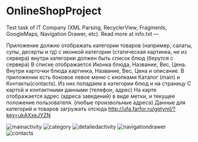# OnlineShopProject
Test task of IT Company (XML Parsing, RecyclerView, Fragments, GoogleMaps, Navigation Drawer, etc). Read more at info.txt —

Приложение должно отображать категории товаров (например, салаты, супы, десерты и тд) с иконкой категории (статическая картинка, не из сервера) внутри категории должен быть список блюд (берутся с сервера) В списке отображается Иконка блюда, Название, Вес, Цена. Внутри карточки блюда картинка, Название, Вес, Цена и описание. В приложении есть боковое левое меню с кнопками Каталог (main) и Контакты(contacts). Из них попадаем в категории блюд и на страницу С картой и контактными данными (телефон, адрес) На карте отображается адрес (адреса заведений) в виде метки, и текущее положение пользователя. (любые произвольные адреса) Данные для категорий и товаров загружать отсюда http://ufa.farfor.ru/getyml/?key=ukAXxeJYZN

![mainactivity](https://cloud.githubusercontent.com/assets/20554467/18092157/e787bec0-6ed3-11e6-804a-c93bfabab2c7.png)
![category](https://cloud.githubusercontent.com/assets/20554467/18092155/e777530a-6ed3-11e6-973c-761e250f830d.png)
![detailedactivity](https://cloud.githubusercontent.com/assets/20554467/18092154/e76cc76e-6ed3-11e6-8ab9-6d7080961754.png)
![navigationdrawer](https://cloud.githubusercontent.com/assets/20554467/18092153/e73d386e-6ed3-11e6-97f4-f356eb58d254.png)
![contacts](https://cloud.githubusercontent.com/assets/20554467/18092156/e77f182e-6ed3-11e6-886b-3c47b472f484.png)

